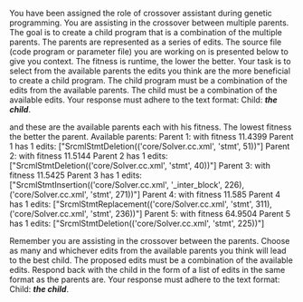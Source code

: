 
You have been assigned the role of crossover assistant during genetic programming. You are assisting in the crossover between multiple parents. The goal is to create a child program that is a combination of the multiple parents. The parents are represented as a series of edits. The source file (code program or parameter file)  you are working on is presented below to give you context.
The fitness is runtime, the lower the better.
Your task is to select from the available parents the edits you think are the more beneficial to create a child program. The child program must be a combination of the edits from the available parents. The child must be a combination of the available edits. Your response must adhere to the text format: Child: ***the child***.


and these are the available parents each with his fitness. The lowest fitness the better the parent.
Available parents:
 Parent 1:
 with fitness 11.4399
Parent 1 has 1 edits: ["SrcmlStmtDeletion(('core/Solver.cc.xml', 'stmt', 51))"]
 Parent 2:
 with fitness 11.5144
Parent 2 has 1 edits: ["SrcmlStmtDeletion(('core/Solver.cc.xml', 'stmt', 40))"]
 Parent 3:
 with fitness 11.5425
Parent 3 has 1 edits: ["SrcmlStmtInsertion(('core/Solver.cc.xml', '_inter_block', 226), ('core/Solver.cc.xml', 'stmt', 271))"]
 Parent 4:
 with fitness 11.585
Parent 4 has 1 edits: ["SrcmlStmtReplacement(('core/Solver.cc.xml', 'stmt', 311), ('core/Solver.cc.xml', 'stmt', 236))"]
 Parent 5:
 with fitness 64.9504
Parent 5 has 1 edits: ["SrcmlStmtDeletion(('core/Solver.cc.xml', 'stmt', 225))"]


Remember you are assisting in the crossover between the parents. Choose as many and whichever edits from the available parents you think will lead to the best child. The proposed edits must be a combination of the available edits. Respond back with the child in the form of a list of edits in the same format as the parents are.
Your response must adhere to the text format: Child: ***the child***. 
